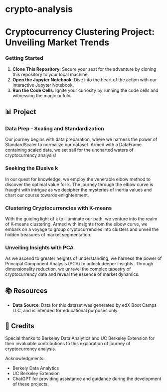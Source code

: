 # crypto-analysis
# Cryptocurrency Clustering Project: Unveiling Market Trends


### Getting Started

1. **Clone This Repository**: Secure your seat for the adventure by cloning this repository to your local machine.
2. **Open the Jupyter Notebook**: Dive into the heart of the action with our interactive Jupyter Notebook.
3. **Run the Code Cells**: Ignite your curiosity by running the code cells and witnessing the magic unfold.

## 📊 Project
### Data Prep - Scaling and Standardization

Our journey begins with data preparation, where we harness the power of StandardScaler to normalize our dataset. Armed with a DataFrame containing scaled data, we set sail for the uncharted waters of cryptocurrency analysis!

### Seeking the Elusive k

In our quest for knowledge, we employ the venerable elbow method to discover the optimal value for k. The journey through the elbow curve is fraught with intrigue as we decipher the mysteries of inertia values and chart our course towards enlightenment.

### Clustering Cryptocurrencies with K-means

With the guiding light of k to illuminate our path, we venture into the realm of K-means clustering. Armed with insights from the elbow curve, we embark on a voyage to group cryptocurrencies into clusters and unveil the hidden treasures of market segmentation.

### Unveiling Insights with PCA

As we ascend to greater heights of understanding, we harness the power of Principal Component Analysis (PCA) to unlock deeper insights. Through dimensionality reduction, we unravel the complex tapestry of cryptocurrency data and reveal the essence of market dynamics.

## 📚 Resources

- **Data Source**: Data for this dataset was generated by edX Boot Camps LLC, and is intended for educational purposes only.

## 🎉 Credits

Special thanks to Berkeley Data Analytics and UC Berkeley Extension for their invaluable contributions to this exploration of journey of cryptocurrency analysis.

Acknowledgments:
- Berkely Data Analytics
- UC Berkeley Extension
- ChatGPT for providing assistance and guidance during the development of these projects.































